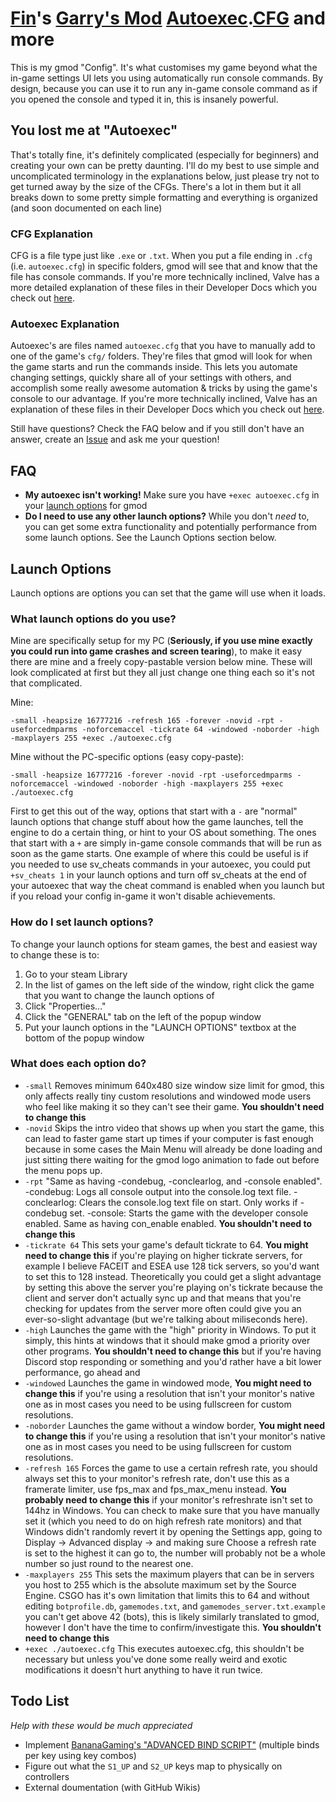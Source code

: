 # [Fin](https://steamcommunity.com/id/bigfinfrank)'s [Garry's Mod](https://store.steampowered.com/app/4000/Garrys_Mod) [Autoexec](https://developer.valvesoftware.com/wiki/Autoexec).[CFG](https://developer.valvesoftware.com/wiki/CFG) and more

This is my gmod "Config". It's what customises my game beyond what the in-game settings UI lets you using automatically run console commands. By design, because you can use it to run any in-game console command as if you opened the console and typed it in, this is insanely powerful.


## You lost me at "Autoexec"
That's totally fine, it's definitely complicated (especially for beginners) and creating your own can be pretty daunting. I'll do my best to use simple and uncomplicated terminology in the explanations below, just please try not to get turned away by the size of the CFGs.
There's a lot in them but it all breaks down to some pretty simple formatting and everything is organized (and soon documented on each line)


### CFG Explanation
CFG is a file type just like `.exe` or `.txt`. When you put a file ending in `.cfg` (i.e. `autoexec.cfg`) in specific folders, gmod will see that and know that the file has console commands.
If you're more technically inclined, Valve has a more detailed explanation of these files in their Developer Docs which you check out [here](https://developer.valvesoftware.com/wiki/CFG).


### Autoexec Explanation
Autoexec's are files named `autoexec.cfg` that you have to manually add to one of the game's `cfg/` folders. They're files that gmod will look for when the game starts and run the commands inside. This lets you automate changing settings, quickly share all of your settings with others, and accomplish some really awesome automation & tricks by using the game's console to our advantage.
If you're more technically inclined, Valve has an explanation of these files in their Developer Docs which you check out [here](https://developer.valvesoftware.com/wiki/Autoexec).


Still have questions? Check the FAQ below and if you still don't have an answer, create an [Issue](https://github.com/bigfinfrank/cfg/issues) and ask me your question!


## FAQ
- **My autoexec isn't working!**
  Make sure you have `+exec autoexec.cfg` in your [launch options](https://support.steampowered.com/kb_article.php?ref=1040-JWMT-2947) for gmod
- **Do I need to use any other launch options?**
  While you don't *need* to, you can get some extra functionality and potentially performance from some launch options. See the Launch Options section below.


## Launch Options
Launch options are options you can set that the game will use when it loads.


### What launch options do you use?
Mine are specifically setup for my PC (**Seriously, if you use mine exactly you could run into game crashes and screen tearing**), to make it easy there are mine and a freely copy-pastable version below mine. These will look complicated at first but they all just change one thing each so it's not that complicated.

Mine:
```
-small -heapsize 16777216 -refresh 165 -forever -novid -rpt -useforcedmparms -noforcemaccel -tickrate 64 -windowed -noborder -high -maxplayers 255 +exec ./autoexec.cfg
```
Mine without the PC-specific options (easy copy-paste):
```
-small -heapsize 16777216 -forever -novid -rpt -useforcedmparms -noforcemaccel -windowed -noborder -high -maxplayers 255 +exec ./autoexec.cfg
```

First to get this out of the way, options that start with a `-` are "normal" launch options that change stuff about how the game launches, tell the engine to do a certain thing, or hint to your OS about something. The ones that start with a `+` are simply in-game console commands that will be run as soon as the game starts.
One example of where this could be useful is if you needed to use sv_cheats commands in your autoexec, you could put `+sv_cheats 1` in your launch options and turn off sv_cheats at the end of your autoexec that way the cheat command is enabled when you launch but if you reload your config in-game it won't disable achievements.


### How do I set launch options?
To change your launch options for steam games, the best and easiest way to change these is to:

1. Go to your steam Library
2. In the list of games on the left side of the window, right click the game that you want to change the launch options of
3. Click "Properties..."
4. Click the "GENERAL" tab on the left of the popup window
5. Put your launch options in the "LAUNCH OPTIONS" textbox at the bottom of the popup window


### What does each option do?

- `-small` Removes minimum 640x480 size window size limit for gmod, this only affects really tiny custom resolutions and windowed mode users who feel like making it so they can't see their game. **You shouldn't need to change this**
- `-novid` Skips the intro video that shows up when you start the game, this can lead to faster game start up times if your computer is fast enough because in some cases the Main Menu will already be done loading and just sitting there waiting for the gmod logo animation to fade out before the menu pops up.
- `-rpt` "Same as having -condebug, -conclearlog, and -console enabled". -condebug: Logs all console output into the console.log text file. -conclearlog: Clears the console.log text file on start. Only works if -condebug set. -console: Starts the game with the developer console enabled. Same as having con_enable enabled. **You shouldn't need to change this**
- `-tickrate 64` This sets your game's default tickrate to 64. **You might need to change this** if you're playing on higher tickrate servers, for example I believe FACEIT and ESEA use 128 tick servers, so you'd want to set this to 128 instead.
Theoretically you could get a slight advantage by setting this above the server you're playing on's tickrate because the client and server don't actually sync up and that means that you're checking for updates from the server more often could give you an ever-so-slight advantage (but we're talking about miliseconds here).
- `-high` Launches the game with the "high" priority in Windows. To put it simply, this hints at windows that it should make gmod a priority over other programs. **You shouldn't need to change this** but if you're having Discord stop responding or something and you'd rather have a bit lower performance, go ahead and
- `-windowed` Launches the game in windowed mode, **You might need to change this** if you're using a resolution that isn't your monitor's native one as in most cases you need to be using fullscreen for custom resolutions.
- `-noborder` Launches the game without a window border, **You might need to change this** if you're using a resolution that isn't your monitor's native one as in most cases you need to be using fullscreen for custom resolutions.
- `-refresh 165` Forces the game to use a certain refresh rate, you should always set this to your monitor's refresh rate, don't use this as a framerate limiter, use fps_max and fps_max_menu instead. **You probably need to change this** if your monitor's refreshrate isn't set to 144hz in Windows.
You can check to make sure that you have manually set it (which you need to do on high refresh rate monitors) and that Windows didn't randomly revert it by opening the Settings app, going to Display -> Advanced display -> and making sure Choose a refresh rate is set to the highest it can go to, the number will probably not be a whole number so just round to the nearest one.
- `-maxplayers 255` This sets the maximum players that can be in servers you host to 255 which is the absolute maximum set by the Source Engine. CSGO has it's own limitation that limits this to 64 and without editing `botprofile.db`, `gamemodes.txt`, and `gamemodes_server.txt.example` you can't get above 42 (bots), this is likely similarly translated to gmod, however I don't have the time to confirm/investigate this. **You shouldn't need to change this**
- `+exec ./autoexec.cfg` This executes autoexec.cfg, this shouldn't be necessary but unless you've done some really weird and exotic modifications it doesn't hurt anything to have it run twice.


## Todo List
*Help with these would be much appreciated*

+ Implement [BananaGaming's "ADVANCED BIND SCRIPT"](https://www.youtube.com/watch?v=xVrFxYeSJ7Q&t=0s) (multiple binds per key using key combos)
+ Figure out what the `S1_UP` and `S2_UP` keys map to physically on controllers
+ External doumentation (with GitHub Wikis)
